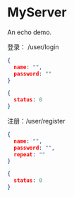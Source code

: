 # MyServer
An echo demo.

登录： /user/login

```json
{
  name: "",
  password: ""
}
```

```json
{
  status: 0
}
```

注册：/user/register

```json
{
  name: "",
  password: "",
  repeat: ""
}
```

```json
{
  status: 0
}
```

